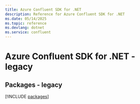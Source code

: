 ```yaml
---
title: Azure Confluent SDK for .NET
description: Reference for Azure Confluent SDK for .NET
ms.date: 05/14/2025
ms.topic: reference
ms.devlang: dotnet
ms.service: confluent
---
```

# Azure Confluent SDK for .NET - legacy
## Packages - legacy
[!INCLUDE [packages](confluent-index.md)]